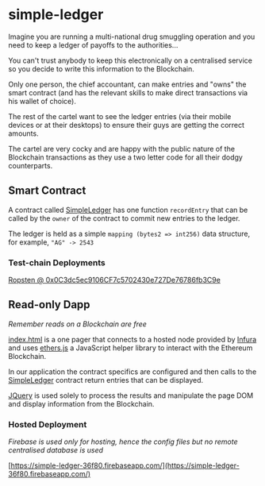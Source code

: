 # simple-ledger

Imagine you are running a multi-national drug smuggling operation and you need to keep a ledger of payoffs to the authorities...

You can't trust anybody to keep this electronically on a centralised service so you decide to write this information to the Blockchain.

Only one person, the chief accountant, can make entries and "owns" the smart contract (and has the relevant skills to make direct transactions via his wallet of choice).

The rest of the cartel want to see the ledger entries (via their mobile devices or at their desktops) to ensure their guys are getting the correct amounts.

The cartel are very cocky and are happy with the public nature of the Blockchain transactions as they use a two letter code for all their dodgy counterparts.

## Smart Contract

A contract called [SimpleLedger](https://github.com/andygray/simple-ledger/blob/master/contracts/SimpleLedger.sol) has one function `recordEntry` that can be called by the `owner` of the contract to commit new entries to the ledger.

The ledger is held as a simple `mapping (bytes2 => int256)` data structure, for example, `"AG" -> 2543`

### Test-chain Deployments 

[Ropsten @ 0x0C3dc5ec9106CF7c5702430e727De76786fb3C9e](https://ropsten.etherscan.io/address/0x0C3dc5ec9106CF7c5702430e727De76786fb3C9e)

## Read-only Dapp

*Remember reads on a Blockchain are free*

[index.html](https://github.com/andygray/simple-ledger/blob/master/index.html) is a one pager that connects to a hosted node provided by [Infura](https://infura.io/) and uses [ethers.js](https://github.com/ethers-io/ethers.js/) a JavaScript helper library to interact with the Ethereum Blockchain.

In our application the contract specifics are configured and then calls to the [SimpleLedger](https://github.com/andygray/simple-ledger/blob/master/contracts/SimpleLedger.sol) contract return entries that can be displayed.

[JQuery](http://jquery.com/) is used solely to process the results and manipulate the page DOM and display information from the Blockchain.

### Hosted Deployment

*Firebase is used only for hosting, hence the config files but no remote centralised database is used*

[https://simple-ledger-36f80.firebaseapp.com/](https://simple-ledger-36f80.firebaseapp.com/)



